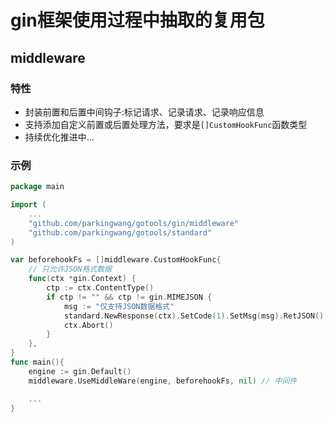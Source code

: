 # gin框架使用过程中抽取的复用包

## middleware

### 特性

* 封装前置和后置中间钩子:标记请求、记录请求、记录响应信息
* 支持添加自定义前置或后置处理方法，要求是`[]CustomHookFunc`函数类型
* 持续优化推进中...

### 示例

```go
package main

import (
    ...
    "github.com/parkingwang/gotools/gin/middleware"
    "github.com/parkingwang/gotools/standard"
)

var beforehookFs = []middleware.CustomHookFunc{
    // 只允许JSON格式数据
    func(ctx *gin.Context) {
        ctp := ctx.ContentType()
        if ctp != "" && ctp != gin.MIMEJSON {
            msg := "仅支持JSON数据格式"
            standard.NewResponse(ctx).SetCode(1).SetMsg(msg).RetJSON()
            ctx.Abort()
        }
    },
}
func main(){
    engine := gin.Default()
    middleware.UseMiddleWare(engine, beforehookFs, nil) // 中间件

    ...
}

```
